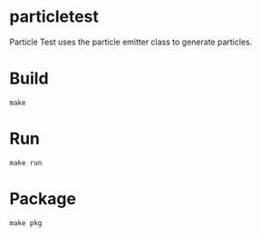 # particletest
Particle Test uses the particle emitter class to generate particles.

# Build
~~~~
make
~~~~

# Run
~~~~
make run
~~~~

# Package
~~~~
make pkg
~~~~
